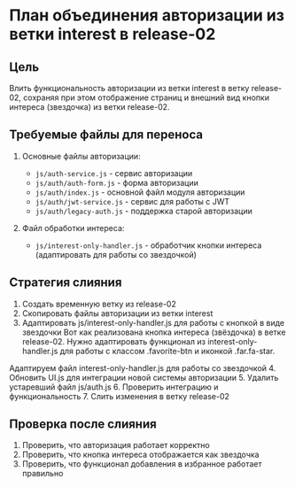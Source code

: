 # План объединения авторизации из ветки interest в release-02

## Цель

Влить функциональность авторизации из ветки interest в ветку release-02, сохраняя при этом отображение страниц и внешний вид кнопки интереса (звездочка) из ветки release-02.

## Требуемые файлы для переноса

1. Основные файлы авторизации:
   - `js/auth-service.js` - сервис авторизации
   - `js/auth/auth-form.js` - форма авторизации 
   - `js/auth/index.js` - основной файл модуля авторизации
   - `js/auth/jwt-service.js` - сервис для работы с JWT
   - `js/auth/legacy-auth.js` - поддержка старой авторизации

2. Файл обработки интереса:
   - `js/interest-only-handler.js` - обработчик кнопки интереса (адаптировать для работы со звездочкой)

## Стратегия слияния

1. Создать временную ветку из release-02
2. Скопировать файлы авторизации из ветки interest
3. Адаптировать js/interest-only-handler.js для работы с кнопкой в виде звездочки
Вот как реализована кнопка интереса (звёздочка) в ветке release-02. Нужно адаптировать функционал из interest-only-handler.js для работы с классом .favorite-btn и иконкой .far.fa-star.

Адаптируем файл interest-only-handler.js для работы со звездочкой
4. Обновить UI.js для интеграции новой системы авторизации
5. Удалить устаревший файл js/auth.js
6. Проверить интеграцию и функциональность
7. Слить изменения в ветку release-02

## Проверка после слияния

1. Проверить, что авторизация работает корректно
2. Проверить, что кнопка интереса отображается как звездочка
3. Проверить, что функционал добавления в избранное работает правильно
